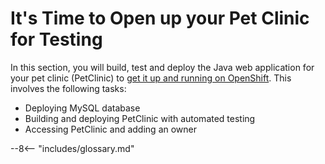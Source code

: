 # It's Time to Open up your Pet Clinic for Testing

In this section, you will build, test and deploy the Java web application for your pet clinic (PetClinic) to [get it up and running on OpenShift](upandrunning.md). This involves the following tasks:

- Deploying MySQL database
- Building and deploying PetClinic with automated testing
- Accessing PetClinic and adding an owner

--8<-- "includes/glossary.md"